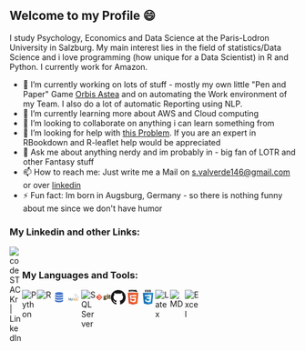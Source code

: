 ## Welcome to my Profile 😄

I study Psychology, Economics and Data Science at the Paris-Lodron University in Salzburg. My main interest lies in the field of statistics/Data Science and i love programming (how unique for a Data Scientist) in R and Python. I currently work for Amazon.

<!--
**SValv/SValv** is a ✨ _special_ ✨ repository because its `README.md` (this file) appears on your GitHub profile.

Here are some ideas to get you started:
-->

- 🔭 I’m currently working on lots of stuff - mostly my own little "Pen and Paper" Game [Orbis Astea](https://svalv.github.io/Orbis/index.html) and on automating the Work environment of my Team. I also do a lot of automatic Reporting using NLP.
- 🌱 I’m currently learning more about AWS and Cloud computing 
- 👯 I’m looking to collaborate on anything i can learn something from
- 🤔 I’m looking for help with [this Problem](https://github.com/rstudio/bookdown/issues/1093). If you are an expert in RBookdown and R-leaflet help would be appreciated 
- 💬 Ask me about anything nerdy and im probably in - big fan of LOTR and other Fantasy stuff
- 📫 How to reach me: Just write me a Mail on s.valverde146@gmail.com or over [linkedin][linkedin]
- ⚡ Fun fact: Im born in Augsburg, Germany - so there is nothing funny about me since we don't have humor


### My Linkedin and other Links:

[<img align="left" alt="codeSTACKr | LinkedIn" width="22px" src="https://cdn.jsdelivr.net/npm/simple-icons@v3/icons/linkedin.svg" />][linkedin]

<br />

### My Languages and Tools:

<img align="left" alt="Python" width="26px" src="https://upload.wikimedia.org/wikipedia/commons/c/c3/Python-logo-notext.svg" />
<img align="left" alt="R" width="26px" src="https://upload.wikimedia.org/wikipedia/commons/archive/1/1b/20150904192833%21R_logo.svg" />
<img align="left" alt="SQL" width="26px" src="https://raw.githubusercontent.com/github/explore/80688e429a7d4ef2fca1e82350fe8e3517d3494d/topics/sql/sql.png" />
<img align="left" alt="MySQL" width="26px" src="https://raw.githubusercontent.com/github/explore/80688e429a7d4ef2fca1e82350fe8e3517d3494d/topics/mysql/mysql.png" />
<img align="left" alt="SQLServer" width="26px" src="https://upload.wikimedia.org/wikipedia/de/8/8c/Microsoft_SQL_Server_Logo.svg" />
<img align="left" alt="Git" width="26px" src="https://raw.githubusercontent.com/github/explore/80688e429a7d4ef2fca1e82350fe8e3517d3494d/topics/git/git.png" />
<img align="left" alt="GitHub" width="26px" src="https://raw.githubusercontent.com/github/explore/78df643247d429f6cc873026c0622819ad797942/topics/github/github.png" />
<img align="left" alt="HTML5" width="26px" src="https://raw.githubusercontent.com/github/explore/80688e429a7d4ef2fca1e82350fe8e3517d3494d/topics/html/html.png" />
<img align="left" alt="CSS3" width="26px" src="https://raw.githubusercontent.com/github/explore/80688e429a7d4ef2fca1e82350fe8e3517d3494d/topics/css/css.png" />
<img align="left" alt="Latex" width="26px" src="https://upload.wikimedia.org/wikipedia/commons/9/92/LaTeX_logo.svg" />
<img align="left" alt="MD" width="26px" src="https://upload.wikimedia.org/wikipedia/commons/4/48/Markdown-mark.svg" />
<img align="left" alt="Excel" width="26px" src="https://upload.wikimedia.org/wikipedia/commons/3/34/Microsoft_Office_Excel_%282019%E2%80%93present%29.svg" />


</details>

[linkedin]: https://www.linkedin.com/in/simon-valverde-6b5529206/
